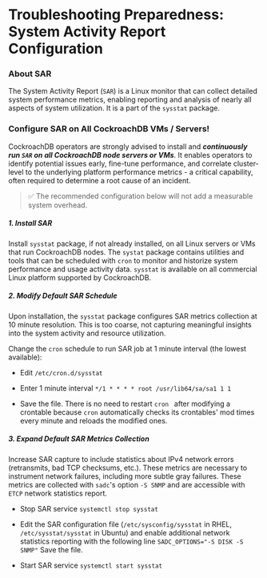# Troubleshooting Preparedness: System Activity Report Configuration

### About SAR

The System Activity Report (`SAR`) is a Linux monitor that can collect detailed system performance metrics, enabling reporting and analysis of nearly all aspects of system utilization. It is  a part of the `sysstat` package.



### Configure SAR on All CockroachDB VMs / Servers!

CockroachDB operators are strongly advised to install and ***continuously run `SAR` on all CockroachDB node servers or VMs***. It enables operators to identify potential issues early, fine-tune performance, and correlate cluster-level to the underlying platform performance metrics - a critical capability, often required to determine a root cause of an incident.

> ✅ The recommended configuration below will not add a measurable system overhead.



##### 1. Install SAR

Install `sysstat` package, if not already installed, on all Linux servers or VMs that run CockroachDB nodes. The `systat` package contains utilities and tools that can be scheduled with `cron` to monitor and historize system performance and usage activity data. `sysstat` is available on all commercial Linux platform supported by CockroachDB.

##### 2. Modify Default SAR Schedule

Upon installation, the `sysstat` package configures SAR metrics collection at 10 minute resolution. This is too coarse, not capturing meaningful insights into the system activity and resource utilization.

Change the `cron` schedule to run SAR job at 1 minute interval (the lowest available):

- Edit  `/etc/cron.d/sysstat`
- Enter 1 minute interval 
  `*/1 * * * * root /usr/lib64/sa/sa1 1 1`

- Save the file. There is no need to restart `cron ` after modifying a crontable because `cron` automatically checks its crontables' mod times every minute and reloads the modified ones.

##### 3. Expand Default SAR Metrics Collection

Increase SAR capture to include statistics about IPv4 network errors (retransmits, bad TCP checksums, etc.).  These metrics are necessary to instrument network failures, including more subtle gray failures. These metrics are collected with  `sadc`'s option `-S SNMP`  and are accessible with  `ETCP`  network statistics report.

- Stop SAR service
`systemctl stop sysstat`

- Edit the SAR configuration file (`/etc/sysconfig/sysstat` in RHEL,  `/etc/sysstat/sysstat` in Ubuntu) and enable additional network statistics reporting with the following line 
  `SADC_OPTIONS="-S DISK -S SNMP"`
  Save the file.

- Start SAR service
`systemctl start sysstat`
